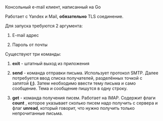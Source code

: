 Консольный e-mail клиент, написанный на Go

Работает с Yandex и Mail, **обязательно** TLS соединение.

Для запуска требуются 2 аргумента:

1) E-mail адрес

2) Пароль от почты

Существуют три команды:

1) **exit** - штатный выход из приложения

2) **send** - команда отправки письма. Использует протокол SMTP.
 Далее потребуется ввод списка получателей, разделённых точкой с запятой **(;)**.
 Затем необходимо ввести тему письма и само сообщение. 
 Тема и сообщение пишутся в одну строку.
 
 3) **get** - команда получения писем. Работает на IMAP. Содержит флаги 
 **count** , которое указывает сколько писем надо получить с сервера и флаг
 **unread**, который говорит, что нужно получить только непрочитанные письма.
